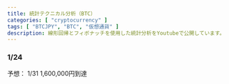```yaml
---
title: 統計テクニカル分析（BTC）
categories: [ "cryptocurrency" ]
tags: [ "BTCJPY", "BTC", "仮想通貨" ]
description: 線形回帰とフィボナッチを使用した統計分析をYoutubeで公開しています。
---
```



### 1/24

予想： 1/31 1,600,000円到達

